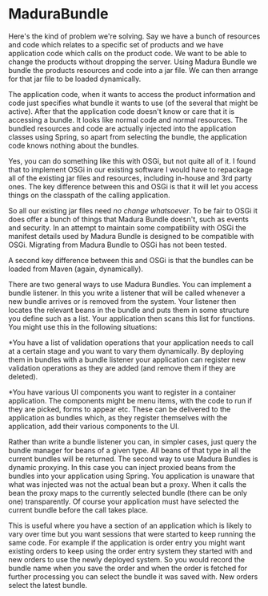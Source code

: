 MaduraBundle
============

Here's the kind of problem we're solving. Say we have a bunch of resources and code which relates to a specific set of products and we have application code which calls on the product code. We want to be able to change the products without dropping the server. Using Madura Bundle we bundle the products resources and code into a jar file. We can then arrange for that jar file to be loaded dynamically.

The application code, when it wants to access the product information and code just specifies what bundle it wants to use (of the several that might be active). After that the application code doesn't know or care that it is accessing a bundle. It looks like normal code and normal resources. The bundled resources and code are actually injected into the application classes using Spring, so apart from selecting the bundle, the application code knows nothing about the bundles.

Yes, you can do something like this with OSGi, but not quite all of it. I found that to implement OSGi in our existing software I would have to repackage all of the existing jar files and resources, including in-house and 3rd party ones. The key difference between this and OSGi is that it will let you access things on the classpath of the calling application.

So all our existing jar files need *no change whatsoever*. To be fair to OSGi it does offer a bunch of things that Madura Bundle doesn't, such as events and security. In an attempt to maintain some compatibility with OSGi the manifest details used by Madura Bundle is designed to be compatible with OSGi. Migrating from Madura Bundle to OSGi has not been tested.

A second key difference between this and OSGi is that the bundles can be loaded from Maven (again, dynamically).

There are two general ways to use Madura Bundles. You can implement a bundle listener. In this you write a listener that will be called whenever a new bundle arrives or is removed from the system. Your listener then locates the relevant beans in the bundle and puts them in some structure you define such as a list. Your application then scans this list for functions. You might use this in the following situations: 

*You have a list of validation operations that your application needs to call at a certain stage and you want to vary them dynamically. By deploying them in bundles with a bundle listener your
application can register new validation operations as they are added (and remove them if they are deleted).

*You have various UI components you want to register in a container application. The components might be menu items, with the code to run if they are picked, forms to appear etc. These can be
delivered to the application as bundles which, as they register themselves with the application, add their various components to the UI.

Rather than write a bundle listener you can, in simpler cases, just query the bundle manager for beans of a given type. All beans of that type in all the current bundles will be returned.
The second way to use Madura Bundles is dynamic proxying. In this case you can inject proxied beans from the bundles into your application using Spring. You application is unaware that what was injected was not the actual bean but a proxy. When it calls the bean the proxy maps to the currently selected bundle (there can be only one) transparently. Of course your application must have selected the current bundle before the call takes place.

This is useful where you have a section of an application which is likely to vary over time but you want sessions that were started to keep running the same code. For example if the application is order entry you might want existing orders to keep using the order entry system they started with and new orders to use the newly deployed system. So you would record the bundle name when you save the order and when the order is fetched for further processing you can select the bundle it was saved with. New orders select the latest bundle.
